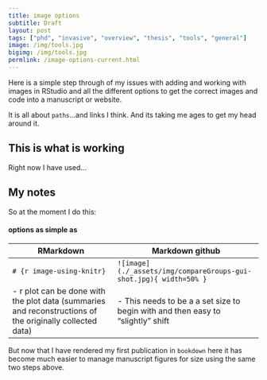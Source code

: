 ```yaml
---
title: image options
subtitle: Draft
layout: post
tags: ["phd", "invasive", "overview", "thesis", "tools", "general"]
image: /img/tools.jpg
bigimg: /img/tools.jpg
permlink: /image-options-current.html
---
```


Here is a simple step through of my issues with adding and working with images in RStudio and all the different options to get the correct images and code into a manuscript or website.

It is all about `paths`...and links I think. And its taking me ages to get my head around it.

## This is what is working

Right now I have used...

## My notes

So at the moment I do this:

#### options as simple as

| RMarkdown                                                    | Markdown github                                              |
| ------------------------------------------------------------ | ------------------------------------------------------------ |
| ```# {r image-using-knitr}```                                | `![image](./_assets/img/compareGroups-gui-shot.jpg){ width=50% }` |
| -  r plot can be done with the plot data (summaries and reconstructions of the originally collected data) | - This needs to be a a set size to begin with and then easy to “slightly” shift |

But now that I have rendered my first publication in `bookdown` here it has become much easier to manage manuscript figures for size using the same two steps above.